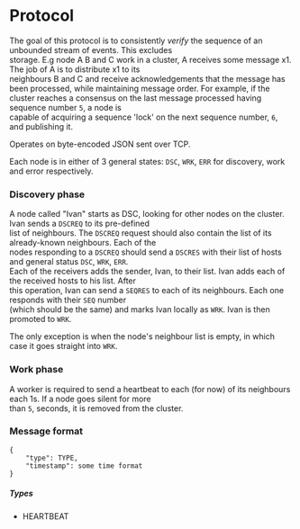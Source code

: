 # Protocol
The goal of this protocol is to consistently _verify_ the sequence of an unbounded stream of events. This excludes    
storage. E.g node A B and C work in a cluster, A receives some message x1. The job of A is to distribute x1 to its    
neighbours B and C and receive acknowledgements that the message has been processed, while maintaining message order. 
For example, if the cluster reaches a consensus on the last message processed having sequence number `5`, a node is    
capable of acquiring a sequence 'lock' on the next sequence number, `6`, and publishing it.    

Operates on byte-encoded JSON sent over TCP.    

Each node is in either of 3 general states: `DSC`, `WRK`, `ERR` for discovery, work and error respectively.

### Discovery phase  
A node called "Ivan" starts as DSC, looking for other nodes on the cluster. Ivan sends a `DSCREQ` to its pre-defined    
list of neighbours. The `DSCREQ` request should also contain the list of its already-known neighbours. Each of the    
nodes responding to a `DSCREQ` should send a `DSCRES` with their list of hosts and general status `DSC`, `WRK`, `ERR`.    
Each of the receivers adds the sender, Ivan, to their list. Ivan adds each of the received hosts to his list. After     
this operation, Ivan can send a `SEQRES` to each of its neighbours. Each one responds with their `SEQ` number     
(which should be the same) and marks Ivan locally as `WRK`. Ivan is then promoted to `WRK`.    

The only exception is when the node's neighbour list is empty, in which case it goes straight into `WRK`.

### Work phase
A worker is required to send a heartbeat to each (for now) of its neighbours each 1s. If a node goes silent for more     
than `5`, seconds, it is removed from the cluster.

### Message format 
```
{
    "type": TYPE,
    "timestamp": some time format
}
```

##### Types
* HEARTBEAT

